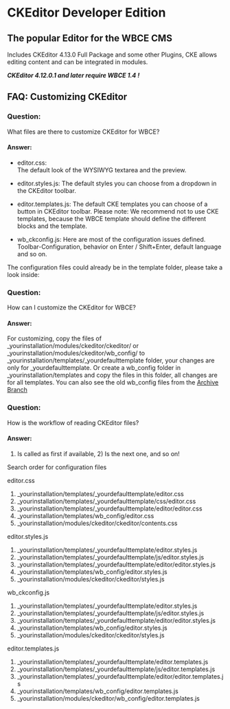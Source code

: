 # CKEditor Developer Edition

## The popular Editor for the WBCE CMS
Includes CKEditor 4.13.0 Full Package and some other Plugins, CKE allows editing content and can be integrated in modules.

***CKEditor 4.12.0.1 and later require WBCE 1.4 !***


## FAQ: Customizing CKEditor

### Question:

What files are there to customize CKEditor for WBCE?

#### Answer:

+ editor.css:	
The default look of the WYSIWYG textarea and the preview.

+ editor.styles.js:
The default styles you can choose from a dropdown in the CKEditor toolbar.

+ editor.templates.js:
The default CKE templates you can choose of a button in CKEditor toolbar.
Please note: We recommend not to use CKE templates, because the WBCE template should define the different blocks and the template.

+ wb_ckconfig.js:
Here are most of the configuration issues defined.
Toolbar-Configuration, behavior on Enter / Shift+Enter, default language and so on.

The configuration files could already be in the template folder, please take a look inside:

### Question:

How can I customize the CKEditor for WBCE?

#### Answer:

For customizing, copy the files of _yourinstallation/modules/ckeditor/ckeditor/ or _yourinstallation/modules/ckeditor/wb_config/ to _yourinstallation/templates/_yourdefaulttemplate folder, your changes are only for _yourdefaulttemplate. 
Or create a wb_config folder in _yourinstallation/templates and copy the files in this folder, all changes are for all templates.
You can also see the old wb_config files from the [Archive Branch](https://github.com/Colinax/CKEditor/tree/archive/wb_config)

### Question:

How is the workflow of reading CKEditor files?

#### Answer:

1) Is called as first if available, 2) Is the next one, and so on!

Search order for configuration files 

editor.css

1) _yourinstallation/templates/_yourdefaulttemplate/editor.css
2) _yourinstallation/templates/_yourdefaulttemplate/css/editor.css
3) _yourinstallation/templates/_yourdefaulttemplate/editor/editor.css
4) _yourinstallation/templates/wb_config/editor.css
5) _yourinstallation/modules/ckeditor/ckeditor/contents.css

editor.styles.js

1) _yourinstallation/templates/_yourdefaulttemplate/editor.styles.js
2) _yourinstallation/templates/_yourdefaulttemplate/js/editor.styles.js
3) _yourinstallation/templates/_yourdefaulttemplate/editor/editor.styles.js
4) _yourinstallation/templates/wb_config/editor.styles.js
5) _yourinstallation/modules/ckeditor/ckeditor/styles.js

wb_ckconfig.js

1) _yourinstallation/templates/_yourdefaulttemplate/editor.styles.js
2) _yourinstallation/templates/_yourdefaulttemplate/js/editor.styles.js
3) _yourinstallation/templates/_yourdefaulttemplate/editor/editor.styles.js
4) _yourinstallation/templates/wb_config/editor.styles.js
5) _yourinstallation/modules/ckeditor/ckeditor/styles.js

editor.templates.js

1) _yourinstallation/templates/_yourdefaulttemplate/editor.templates.js
2) _yourinstallation/templates/_yourdefaulttemplate/js/editor.templates.js
3) _yourinstallation/templates/_yourdefaulttemplate/editor/editor.templates.js
4) _yourinstallation/templates/wb_config/editor.templates.js
5) _yourinstallation/modules/ckeditor/wb_config/editor.templates.js